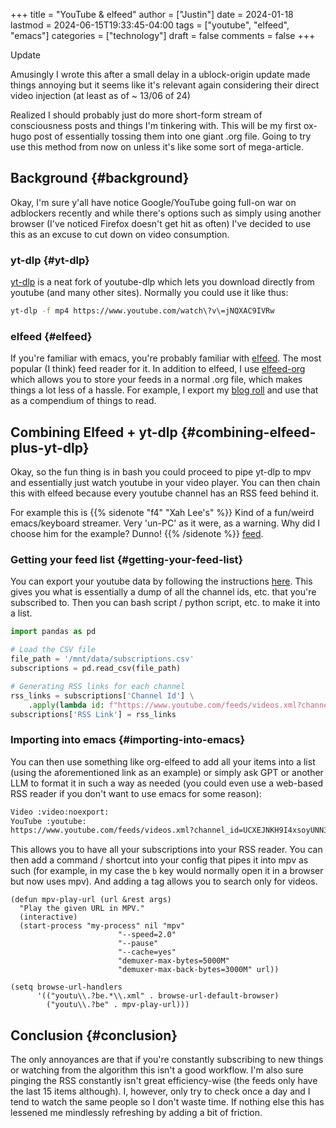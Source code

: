 +++
title = "YouTube & elfeed"
author = ["Justin"]
date = 2024-01-18
lastmod = 2024-06-15T19:33:45-04:00
tags = ["youtube", "elfeed", "emacs"]
categories = ["technology"]
draft = false
comments = false
+++

<div class="alert-primary alert">

<div class="alert-heading">

Update

</div>

Amusingly I wrote this after a small delay in a ublock-origin update made things
annoying but it seems like it's relevant again considering their direct video
injection (at least as of ~ 13/06 of 24)

</div>

Realized I should probably just do more short-form stream of consciousness posts
and things I'm tinkering with. This will be my first ox-hugo post of essentially
tossing them into one giant .org file. Going to try use this method from now on
unless it's like some sort of mega-article.

<section class="outline-1nil">

## Background {#background}

Okay, I'm sure y'all have notice Google/YouTube going full-on war on adblockers
recently and while there's options such as simply using another browser (I've
noticed Firefox doesn't get hit as often) I've decided to use this as an excuse
to cut down on video consumption.

<div class="outline-2nil">

### yt-dlp {#yt-dlp}

[yt-dlp](<https://github.com/yt-dlp/yt-dlp>) is a neat fork of youtube-dlp which
lets you download directly from youtube (and many other sites). Normally you
could use it like thus:

```bash
yt-dlp -f mp4 https://www.youtube.com/watch\?v\=jNQXAC9IVRw
```

</div>

<div class="outline-2nil">

### elfeed {#elfeed}

If you're familiar with emacs, you're probably familiar with [elfeed](<https://github.com/skeeto/elfeed>). The most
popular (I think) feed reader for it. In addition to elfeed, I use
[elfeed-org](<https://github.com/remyhonig/elfeed-org>) which allows you to store
your feeds in a normal .org file, which makes things a lot less of a hassle. For example, I export my [blog
roll](<https://justin.vc/elfeed>) and use that as a compendium of things to read.

</div>

</section>

<section class="outline-1nil">

## Combining Elfeed + yt-dlp {#combining-elfeed-plus-yt-dlp}

Okay, so the fun thing is in bash you could proceed to pipe yt-dlp to mpv and
essentially just watch youtube in your video player. You can then chain this with elfeed
because every youtube channel has an RSS feed behind it.

For example this is {{% sidenote "f4"  "Xah Lee's" %}}  Kind of a fun/weird emacs/keyboard streamer. Very 'un-PC' as it were, as a warning. Why did I choose him for the example? Dunno! {{% /sidenote %}}
[feed](<https://www.youtube.com/feeds/videos.xml?channel_id=UCXEJNKH9I4xsoyUNN3IL96A>).

<div class="outline-2nil">

### Getting your feed list {#getting-your-feed-list}

You can export your youtube data by following the instructions
[here](<https://support.google.com/accounts/answer/3024190?hl=en>). This gives you
what is essentially a dump of all the channel ids, etc. that you're subscribed
to. Then you can bash script / python script, etc. to make it into a list.

```python
import pandas as pd

# Load the CSV file
file_path = '/mnt/data/subscriptions.csv'
subscriptions = pd.read_csv(file_path)

# Generating RSS links for each channel
rss_links = subscriptions['Channel Id'] \
    .apply(lambda id: f"https://www.youtube.com/feeds/videos.xml?channel_id={id}")
subscriptions['RSS Link'] = rss_links
```

</div>

<div class="outline-2nil">

### Importing into emacs {#importing-into-emacs}

You can then use something like org-elfeed to add all your items into a list
(using the aforementioned link as an example) or simply ask GPT or another LLM
to format it in such a way as needed (you could even use a web-based RSS reader
if you don't want to use emacs for some reason):

```org
Video :video:noexport:
YouTube :youtube:
https://www.youtube.com/feeds/videos.xml?channel_id=UCXEJNKH9I4xsoyUNN3IL96A
```

This allows you to have all your subscriptions into your RSS reader.
You can then add a command / shortcut into your config that pipes it into mpv
as such (for example, in my case the `b` key would normally open it in a
browser but now uses mpv). And adding a tag allows you to search only for
videos.

```emacs-lisp
(defun mpv-play-url (url &rest args)
  "Play the given URL in MPV."
  (interactive)
  (start-process "my-process" nil "mpv"
                        "--speed=2.0"
                        "--pause"
                        "--cache=yes"
                        "demuxer-max-bytes=5000M"
                        "demuxer-max-back-bytes=3000M" url))

(setq browse-url-handlers
      '(("youtu\\.?be.*\\.xml" . browse-url-default-browser)
        ("youtu\\.?be" . mpv-play-url)))
```

</div>

</section>

<section class="outline-1nil">

## Conclusion {#conclusion}

The only annoyances are that if you're constantly subscribing to new things
or watching from the algorithm this isn't a good workflow. I'm also sure pinging the RSS constantly isn't great
efficiency-wise (the feeds only have the last 15 items although). I, however, only try to check once a day and I tend to watch the same people so
I don't waste time. If nothing else this has lessened me mindlessly
refreshing by adding a bit of friction.

</section>
